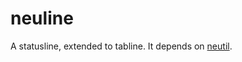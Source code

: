 # neuline

A statusline, extended to tabline. It depends on
[neutil](https://github.com/Neur1n/dotfiles/blob/master/neovim/pack/neur1n/start/neutil).
